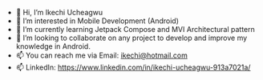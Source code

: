 - 👋 Hi, I’m Ikechi Ucheagwu
- 👀 I’m interested in Mobile Development (Android)
- 🌱 I’m currently learning Jetpack Compose and MVI Architectural pattern
- 💞️ I’m looking to collaborate on any project to develop and improve my knowledge in Android.
- 📫 You can reach me via Email: ikechi@hotmail.com
- 📫 LinkedIn: https://www.linkedin.com/in/ikechi-ucheagwu-913a7021a/


<!---
ikechiU/ikechiU is a ✨ special ✨ repository because its `README.md` (this file) appears on your GitHub profile.
You can click the Preview link to take a look at your changes.
--->
